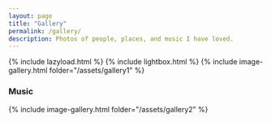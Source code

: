 ```yaml
---
layout: page
title: "Gallery"
permalink: /gallery/
description: Photos of people, places, and music I have loved.
---
```

{% include lazyload.html %}
{% include lightbox.html %}
{% include image-gallery.html folder="/assets/gallery1" %}
### Music
{% include image-gallery.html folder="/assets/gallery2" %}
